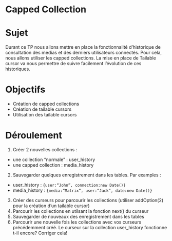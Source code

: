 # Capped Collection

# Sujet
Durant ce TP nous allons mettre en place la fonctionnalité d’historique de consultation des medias et des derniers utilisateurs connectés. Pour cela, nous allons utiliser les capped collections. La mise en place de Tailable cursor va nous permettre de suivre facilement l’évolution de ces historiques.

# Objectifs
* Création de capped collections
* Création de tailable cursors
* Utilisation des tailable cursors

# Déroulement
1. Créer 2 nouvelles collections : 
* une collection “normale” : user_history
* une capped collection : media_history
2. Sauvegarder quelques enregistrement dans les tables. Par examples : 
* user_history : ```{user:“John”, connection:new Date()}```
* media_history : ```{media:”Matrix”, user:”Jack”, date:new Date()}```
3. Créer des curseurs pour parcourir les collections (utiliser addOption(2) pour la création d’un tailable cursor)
4. Parcourir les collections en utilsant la fonction next() du curseur
5. Sauvegarder de nouveaux des enregistrement dans les tables
6. Parcourir une nouvelle fois les collections avec vos curseurs précédemment créé. Le curseur sur la collection user_history fonctionne t-il encore? Corriger cela!
